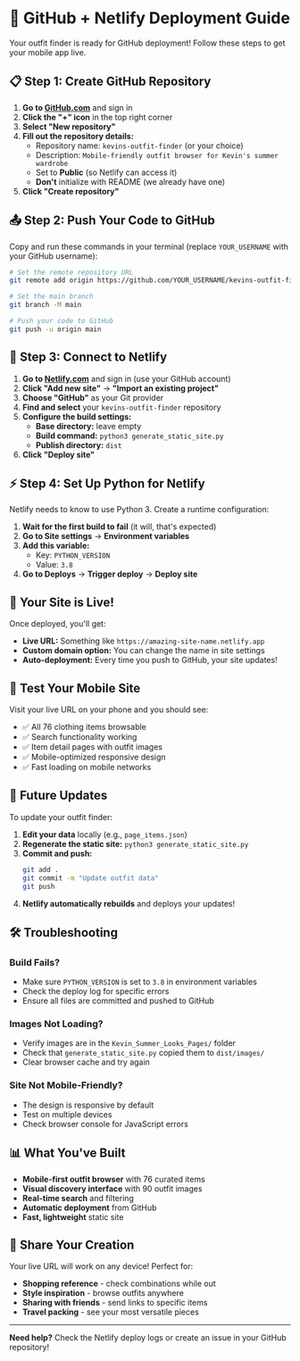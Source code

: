 # 🚀 GitHub + Netlify Deployment Guide

Your outfit finder is ready for GitHub deployment! Follow these steps to get your mobile app live.

## 📋 Step 1: Create GitHub Repository

1. **Go to [GitHub.com](https://github.com)** and sign in
2. **Click the "+" icon** in the top right corner
3. **Select "New repository"**
4. **Fill out the repository details:**
   - Repository name: `kevins-outfit-finder` (or your choice)
   - Description: `Mobile-friendly outfit browser for Kevin's summer wardrobe`
   - Set to **Public** (so Netlify can access it)
   - **Don't** initialize with README (we already have one)
5. **Click "Create repository"**

## 📤 Step 2: Push Your Code to GitHub

Copy and run these commands in your terminal (replace `YOUR_USERNAME` with your GitHub username):

```bash
# Set the remote repository URL
git remote add origin https://github.com/YOUR_USERNAME/kevins-outfit-finder.git

# Set the main branch
git branch -M main

# Push your code to GitHub
git push -u origin main
```

## 🔗 Step 3: Connect to Netlify

1. **Go to [Netlify.com](https://netlify.com)** and sign in (use your GitHub account)
2. **Click "Add new site"** → **"Import an existing project"**
3. **Choose "GitHub"** as your Git provider
4. **Find and select** your `kevins-outfit-finder` repository
5. **Configure the build settings:**
   - **Base directory:** leave empty
   - **Build command:** `python3 generate_static_site.py`
   - **Publish directory:** `dist`
6. **Click "Deploy site"**

## ⚡ Step 4: Set Up Python for Netlify

Netlify needs to know to use Python 3. Create a runtime configuration:

1. **Wait for the first build to fail** (it will, that's expected)
2. **Go to Site settings** → **Environment variables**
3. **Add this variable:**
   - Key: `PYTHON_VERSION`
   - Value: `3.8`
4. **Go to Deploys** → **Trigger deploy** → **Deploy site**

## 🎉 Your Site is Live!

Once deployed, you'll get:
- **Live URL:** Something like `https://amazing-site-name.netlify.app`
- **Custom domain option:** You can change the name in site settings
- **Auto-deployment:** Every time you push to GitHub, your site updates!

## 📱 Test Your Mobile Site

Visit your live URL on your phone and you should see:
- ✅ All 76 clothing items browsable
- ✅ Search functionality working
- ✅ Item detail pages with outfit images
- ✅ Mobile-optimized responsive design
- ✅ Fast loading on mobile networks

## 🔄 Future Updates

To update your outfit finder:

1. **Edit your data** locally (e.g., `page_items.json`)
2. **Regenerate the static site:** `python3 generate_static_site.py`
3. **Commit and push:**
   ```bash
   git add .
   git commit -m "Update outfit data"
   git push
   ```
4. **Netlify automatically rebuilds** and deploys your updates!

## 🛠️ Troubleshooting

### Build Fails?
- Make sure `PYTHON_VERSION` is set to `3.8` in environment variables
- Check the deploy log for specific errors
- Ensure all files are committed and pushed to GitHub

### Images Not Loading?
- Verify images are in the `Kevin_Summer_Looks_Pages/` folder
- Check that `generate_static_site.py` copied them to `dist/images/`
- Clear browser cache and try again

### Site Not Mobile-Friendly?
- The design is responsive by default
- Test on multiple devices
- Check browser console for JavaScript errors

## 📊 What You've Built

- **Mobile-first outfit browser** with 76 curated items
- **Visual discovery interface** with 90 outfit images  
- **Real-time search** and filtering
- **Automatic deployment** from GitHub
- **Fast, lightweight** static site

## 🎯 Share Your Creation

Your live URL will work on any device! Perfect for:
- **Shopping reference** - check combinations while out
- **Style inspiration** - browse outfits anywhere
- **Sharing with friends** - send links to specific items
- **Travel packing** - see your most versatile pieces

---

**Need help?** Check the Netlify deploy logs or create an issue in your GitHub repository!